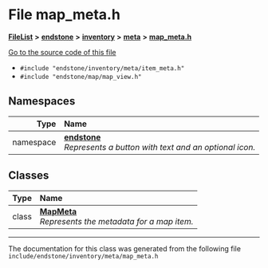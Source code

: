 

# File map\_meta.h



[**FileList**](files.md) **>** [**endstone**](dir_6cf277b678674f97c7a2b6b3b2447b33.md) **>** [**inventory**](dir_d1e84b530b14f41e8b6f5ec1b5dee76c.md) **>** [**meta**](dir_2d728641c8c30e7cdff7ab60efc98406.md) **>** [**map\_meta.h**](map__meta_8h.md)

[Go to the source code of this file](map__meta_8h_source.md)



* `#include "endstone/inventory/meta/item_meta.h"`
* `#include "endstone/map/map_view.h"`













## Namespaces

| Type | Name |
| ---: | :--- |
| namespace | [**endstone**](namespaceendstone.md) <br>_Represents a button with text and an optional icon._  |


## Classes

| Type | Name |
| ---: | :--- |
| class | [**MapMeta**](classendstone_1_1MapMeta.md) <br>_Represents the metadata for a map item._  |



















































------------------------------
The documentation for this class was generated from the following file `include/endstone/inventory/meta/map_meta.h`

